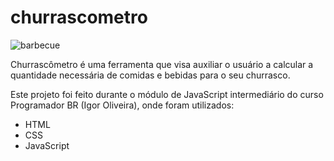 # churrascometro

![barbecue](https://user-images.githubusercontent.com/85710652/124196571-131b1b00-daa3-11eb-8084-c4f870e998ee.png)

Churrascômetro é uma ferramenta que visa auxiliar o usuário a calcular a quantidade necessária de comidas e bebidas para o seu churrasco.

Este projeto foi feito durante o módulo de JavaScript intermediário do curso Programador BR (Igor Oliveira), onde foram utilizados:

- HTML
- CSS
- JavaScript
